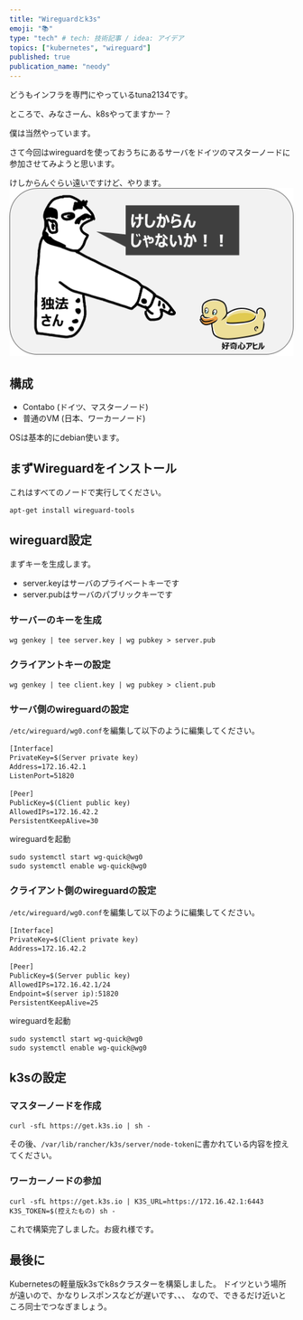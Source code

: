 ```yaml
---
title: "Wireguardとk3s"
emoji: "📚"
type: "tech" # tech: 技術記事 / idea: アイデア
topics: ["kubernetes", "wireguard"]
published: true
publication_name: "neody"
---
```


どうもインフラを専門にやっているtuna2134です。

ところで、みなさーん、k8sやってますかー？

僕は当然やっています。

さて今回はwireguardを使っておうちにあるサーバをドイツのマスターノードに参加させてみようと思います。

けしからんぐらい遠いですけど、やります。
![keshiakran](/images/keshikaran.webp)

## 構成
- Contabo (ドイツ、マスターノード)
- 普通のVM (日本、ワーカーノード)

OSは基本的にdebian使います。

## まずWireguardをインストール
これはすべてのノードで実行してください。
```
apt-get install wireguard-tools
```

## wireguard設定
まずキーを生成します。

- server.keyはサーバのプライベートキーです
- server.pubはサーバのパブリックキーです

### サーバーのキーを生成
```
wg genkey | tee server.key | wg pubkey > server.pub
```

### クライアントキーの設定
```
wg genkey | tee client.key | wg pubkey > client.pub
```

### サーバ側のwireguardの設定
`/etc/wireguard/wg0.conf`を編集して以下のように編集してください。
```
[Interface]
PrivateKey=$(Server private key)
Address=172.16.42.1
ListenPort=51820

[Peer]
PublicKey=$(Client public key)
AllowedIPs=172.16.42.2
PersistentKeepAlive=30
```

wireguardを起動
```
sudo systemctl start wg-quick@wg0
sudo systemctl enable wg-quick@wg0
```

### クライアント側のwireguardの設定
`/etc/wireguard/wg0.conf`を編集して以下のように編集してください。
```
[Interface]
PrivateKey=$(Client private key)
Address=172.16.42.2

[Peer]
PublicKey=$(Server public key)
AllowedIPs=172.16.42.1/24
Endpoint=$(server ip):51820
PersistentKeepAlive=25
```

wireguardを起動
```
sudo systemctl start wg-quick@wg0
sudo systemctl enable wg-quick@wg0
```

## k3sの設定

### マスターノードを作成
```
curl -sfL https://get.k3s.io | sh -
```

その後、`/var/lib/rancher/k3s/server/node-token`に書かれている内容を控えてください。

### ワーカーノードの参加
```
curl -sfL https://get.k3s.io | K3S_URL=https://172.16.42.1:6443 K3S_TOKEN=$(控えたもの) sh -
```

これで構築完了しました。お疲れ様です。

## 最後に
Kubernetesの軽量版k3sでk8sクラスターを構築しました。
ドイツという場所が遠いので、かなりレスポンスなどが遅いです、、、
なので、できるだけ近いところ同士でつなぎましょう。